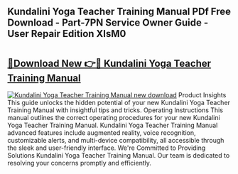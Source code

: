 ## Kundalini Yoga Teacher Training Manual PDf Free Download - Part-7PN Service Owner Guide - User Repair Edition XIsM0

# <h2><a href="http://bc16641.oget.top/?id=Kundalini+Yoga+Teacher+Training+Manual">🔗Download New 👉🔴 Kundalini Yoga Teacher Training Manual</a></h2>

[![Kundalini Yoga Teacher Training Manual new download](https://i.imgur.com/5g1atiW.png)](http://bc16641.oget.top/?id=Kundalini+Yoga+Teacher+Training+Manual)
Product Insights This guide unlocks the hidden potential of your new Kundalini Yoga Teacher Training Manual with insightful tips and tricks. Operating Instructions This manual outlines the correct operating procedures for your new Kundalini Yoga Teacher Training Manual. Kundalini Yoga Teacher Training Manual advanced features include augmented reality, voice recognition, customizable alerts, and multi-device compatibility, all accessible through the sleek and user-friendly interface. We're Committed to Providing Solutions Kundalini Yoga Teacher Training Manual. Our team is dedicated to resolving your concerns promptly and efficiently.
